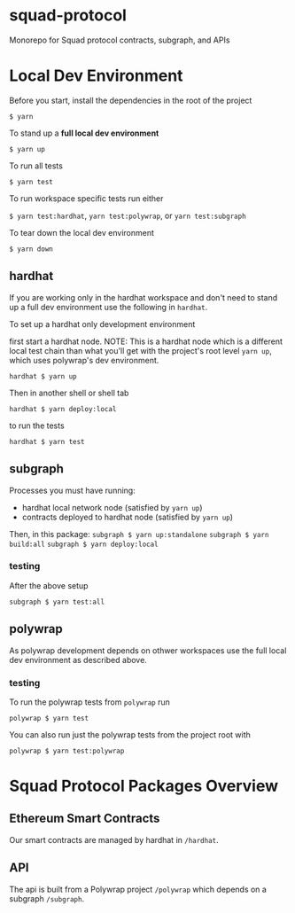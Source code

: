 # squad-protocol
Monorepo for Squad protocol contracts, subgraph, and APIs

# Local Dev Environment

Before you start, install the dependencies in the root of the project

`$ yarn`

To stand up a **full local dev environment**

`$ yarn up`

To run all tests

`$ yarn test`

To run workspace specific tests run either

`$ yarn test:hardhat`,  `yarn test:polywrap`, or `yarn test:subgraph`

To tear down the local dev environment

`$ yarn down`

## hardhat

If you are working only in the hardhat workspace and don't need to
stand up a full dev environment use the following in `hardhat`.

To set up a hardhat only development environment

first start a hardhat node. NOTE: This is a hardhat node which is a
different local test chain than what you'll get with the project's
root level `yarn up`, which uses polywrap's dev environment.

`hardhat $ yarn up`

Then in another shell or shell tab

`hardhat $ yarn deploy:local`

to run the tests

`hardhat $ yarn test`

## subgraph

Processes you must have running:
- hardhat local network node (satisfied by `yarn up`)
- contracts deployed to hardhat node (satisfied by `yarn up`)

Then, in this package:
`subgraph $ yarn up:standalone`
`subgraph $ yarn build:all`
`subgraph $ yarn deploy:local`

### testing

After the above setup

`subgraph $ yarn test:all`

## polywrap

As polywrap development depends on othwer workspaces use the full
local dev environment as described above.

### testing

To run the polywrap tests from `polywrap` run

`polywrap $ yarn test`

You can also run just the polywrap tests from the project root with

`polywrap $ yarn test:polywrap`

# Squad Protocol Packages Overview

## Ethereum Smart Contracts

Our smart contracts are managed by hardhat in `/hardhat`.

## API

The api is built from a Polywrap project `/polywrap` which depends on
a subgraph `/subgraph`.


